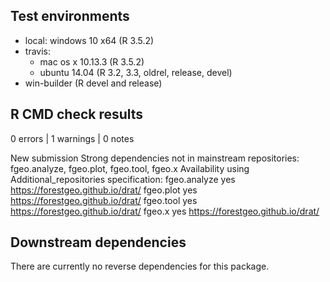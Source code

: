 ## Test environments

* local: windows 10 x64 (R 3.5.2)
* travis: 
  * mac os x 10.13.3 (R 3.5.2)
  * ubuntu 14.04 (R 3.2, 3.3, oldrel, release, devel)
* win-builder (R devel and release)

## R CMD check results

0 errors | 1 warnings | 0 notes

New submission
Strong dependencies not in mainstream repositories:
 fgeo.analyze, fgeo.plot, fgeo.tool, fgeo.x
Availability using Additional_repositories specification:
 fgeo.analyze   yes   https://forestgeo.github.io/drat/
 fgeo.plot      yes   https://forestgeo.github.io/drat/
 fgeo.tool      yes   https://forestgeo.github.io/drat/
 fgeo.x         yes   https://forestgeo.github.io/drat/

## Downstream dependencies

There are currently no reverse dependencies for this package.
